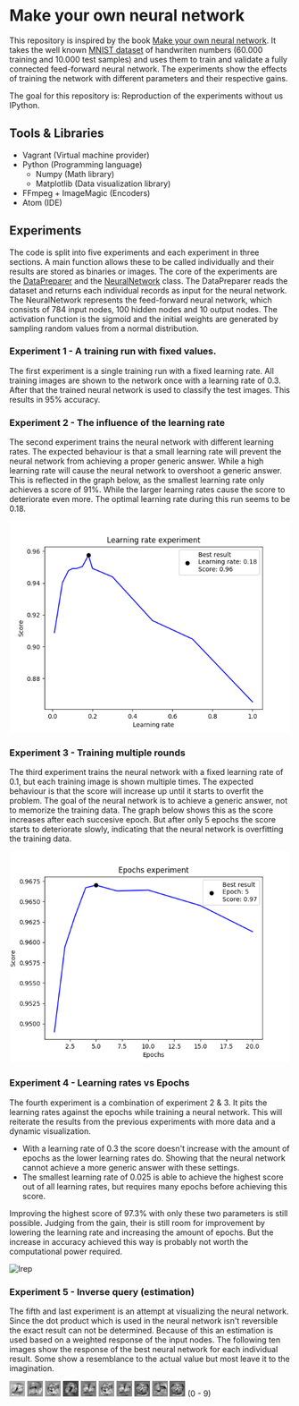 # Make your own neural network

This repository is inspired by the book [Make your own neural network](https://www.goodreads.com/book/show/29746976-make-your-own-neural-network).
It takes the well known [MNIST dataset](http://yann.lecun.com/exdb/mnist/) of handwriten numbers (60.000 training and 10.000 test samples) and uses them to train and validate a fully connected feed-forward neural network.
The experiments show the effects of training the network with different parameters and their respective gains.

The goal for this repository is: Reproduction of the experiments without us IPython.

## Tools & Libraries
- Vagrant (Virtual machine provider)
- Python (Programming language)
  - Numpy (Math library)
  - Matplotlib (Data visualization library)
- FFmpeg + ImageMagic (Encoders)
- Atom (IDE)

## Experiments
The code is split into five experiments and each experiment in three sections.
A main function allows these to be called individually and their results are stored as binaries or images.
The core of the experiments are the [DataPreparer](https://github.com/raket124/Make-your-own-neural-network/blob/master/Code/DataPreparer.py) and the [NeuralNetwork](https://github.com/raket124/Make-your-own-neural-network/blob/master/Code/NeuralNetwork.py) class.
The DataPreparer reads the dataset and returns each individual records as input for the neural network.
The NeuralNetwork represents the feed-forward neural network, which consists of 784 input nodes, 100 hidden nodes and 10 output nodes.
The activation function is the sigmoid and the initial weights are generated by sampling random values from a normal distribution.

### Experiment 1 - A training run with fixed values.
The first experiment is a single training run with a fixed learning rate.
All training images are shown to the network once with a learning rate of 0.3.
After that the trained neural network is used to classify the test images.
This results in 95% accuracy.

### Experiment 2 - The influence of the learning rate
The second experiment trains the neural network with different learning rates.
The expected behaviour is that a small learning rate will prevent the neural network from achieving a proper generic answer.
While a high learning rate will cause the neural network to overshoot a generic answer.
This is reflected in the graph below, as the smallest learning rate only achieves a score of 91%.
While the larger learning rates cause the score to deteriorate even more.
The optimal learning rate during this run seems to be 0.18.

![lr]

### Experiment 3 - Training multiple rounds
The third experiment trains the neural network with a fixed learning rate of 0.1, but each training image is shown multiple times.
The expected behaviour is that the score will increase up until it starts to overfit the problem.
The goal of the neural network is to achieve a generic answer, not to memorize the training data.
The graph below shows this as the score increases after each succesive epoch.
But after only 5 epochs the score starts to deteriorate slowly, indicating that the neural network is overfitting the training data.

![ep]

### Experiment 4 - Learning rates vs Epochs
The fourth experiment is a combination of experiment 2 & 3.
It pits the learning rates against the epochs while training a neural network.
This will reiterate the results from the previous experiments with more data and a dynamic visualization.
- With a learning rate of 0.3 the score doesn't increase with the amount of epochs as the lower learning rates do.
Showing that the neural network cannot achieve a more generic answer with these settings.
- The smallest learning rate of 0.025 is able to achieve the highest score out of all learning rates, 
but requires many epochs before achieving this score.

Improving the highest score of 97.3% with only these two parameters is still possible.
Judging from the gain, their is still room for improvement by lowering the learning rate and increasing the amount of epochs.
But the increase in accuracy achieved this way is probably not worth the computational power required.

![lrep]

### Experiment 5 - Inverse query (estimation)
The fifth and last experiment is an attempt at visualizing the neural network.
Since the dot product which is used in the neural network isn't reversible the exact result can not be determined.
Because of this an estimation is used based on a weighted response of the input nodes.
The following ten images show the response of the best neural network for each individual result.
Some show a resemblance to the actual value but most leave it to the imagination.

![est0] ![est1] ![est2] ![est3] ![est4] ![est5] ![est6] ![est7] ![est8] ![est9]
 (0 - 9)
 
[lr]: https://github.com/raket124/Make-your-own-neural-network/blob/master/Code/Output/LearningRate.png "Learning rate plot"
[ep]: https://github.com/raket124/Make-your-own-neural-network/blob/master/Code/Output/Epoch.png "Epoch plot"
[lrep]: https://github.com/raket124/Make-your-own-neural-network/blob/master/Code/Output/EpochAndLearningRate.gif "Epoch vs learning rate plot"
[est0]: https://github.com/raket124/Make-your-own-neural-network/blob/master/Code/Output/Estimations/0.png
[est1]: https://github.com/raket124/Make-your-own-neural-network/blob/master/Code/Output/Estimations/1.png
[est2]: https://github.com/raket124/Make-your-own-neural-network/blob/master/Code/Output/Estimations/2.png
[est3]: https://github.com/raket124/Make-your-own-neural-network/blob/master/Code/Output/Estimations/3.png
[est4]: https://github.com/raket124/Make-your-own-neural-network/blob/master/Code/Output/Estimations/4.png
[est5]: https://github.com/raket124/Make-your-own-neural-network/blob/master/Code/Output/Estimations/5.png
[est6]: https://github.com/raket124/Make-your-own-neural-network/blob/master/Code/Output/Estimations/6.png
[est7]: https://github.com/raket124/Make-your-own-neural-network/blob/master/Code/Output/Estimations/7.png
[est8]: https://github.com/raket124/Make-your-own-neural-network/blob/master/Code/Output/Estimations/8.png
[est9]: https://github.com/raket124/Make-your-own-neural-network/blob/master/Code/Output/Estimations/9.png


